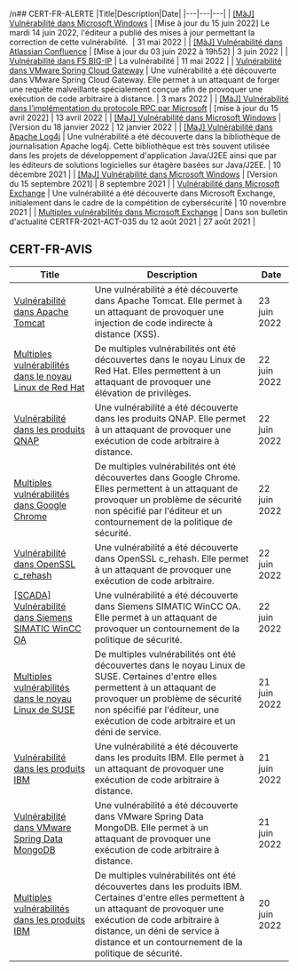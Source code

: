 /n## CERT-FR-ALERTE
|Title|Description|Date|
|---|---|---|
| [[MàJ] Vulnérabilité dans Microsoft Windows](https://www.cert.ssi.gouv.fr/alerte/CERTFR-2022-ALE-005/) | [Mise à jour du 15 juin 2022] Le mardi 14 juin 2022, l'éditeur a publié des mises à jour permettant la correction de cette vulnérabilité.  | 31 mai 2022 |
| [[MàJ] Vulnérabilité dans Atlassian Confluence](https://www.cert.ssi.gouv.fr/alerte/CERTFR-2022-ALE-006/) | [Mise à jour du 03 juin 2022 à 19h52] | 3 juin 2022 |
| [Vulnérabilité dans F5 BIG-IP](https://www.cert.ssi.gouv.fr/alerte/CERTFR-2022-ALE-004/) | La vulnérabilité  | 11 mai 2022 |
| [Vulnérabilité dans VMware Spring Cloud Gateway](https://www.cert.ssi.gouv.fr/alerte/CERTFR-2022-ALE-002/) | Une vulnérabilité a été découverte dans VMware Spring Cloud Gateway. Elle permet à un attaquant de forger une requête malveillante spécialement conçue afin de provoquer une exécution de code arbitraire à distance. | 3 mars 2022 |
| [[MàJ] Vulnérabilité dans l’implémentation du protocole RPC par Microsoft](https://www.cert.ssi.gouv.fr/alerte/CERTFR-2022-ALE-003/) | [mise à jour du 15 avril 2022] | 13 avril 2022 |
| [[MaJ] Vulnérabilité dans Microsoft Windows](https://www.cert.ssi.gouv.fr/alerte/CERTFR-2022-ALE-001/) | [Version du 18 janvier 2022 | 12 janvier 2022 |
| [[MaJ] Vulnérabilité dans Apache Log4j](https://www.cert.ssi.gouv.fr/alerte/CERTFR-2021-ALE-022/) | Une vulnérabilité a été découverte dans la bibliothèque de journalisation Apache log4j. Cette bibliothèque est très souvent utilisée dans les projets de développement d'application Java/J2EE ainsi que par les éditeurs de solutions logicielles sur étagère basées sur Java/J2EE. | 10 décembre 2021 |
| [[MaJ] Vulnérabilité dans Microsoft Windows](https://www.cert.ssi.gouv.fr/alerte/CERTFR-2021-ALE-019/) | [Version du 15 septembre 2021] | 8 septembre 2021 |
| [Vulnérabilité dans Microsoft Exchange](https://www.cert.ssi.gouv.fr/alerte/CERTFR-2021-ALE-021/) | Une vulnérabilité a été découverte dans Microsoft Exchange, initialement dans le cadre de la compétition de cybersécurité  | 10 novembre 2021 |
| [Multiples vulnérabilités dans Microsoft Exchange](https://www.cert.ssi.gouv.fr/alerte/CERTFR-2021-ALE-017/) | Dans son bulletin d'actualité CERTFR-2021-ACT-035 du 12 août 2021  | 27 août 2021 |
## CERT-FR-AVIS
|Title|Description|Date|
|---|---|---|
| [Vulnérabilité dans Apache Tomcat](https://www.cert.ssi.gouv.fr/avis/CERTFR-2022-AVI-579/) | Une vulnérabilité a été découverte dans Apache Tomcat. Elle permet à un attaquant de provoquer une injection de code indirecte à distance (XSS). | 23 juin 2022 |
| [Multiples vulnérabilités dans le noyau Linux de Red Hat](https://www.cert.ssi.gouv.fr/avis/CERTFR-2022-AVI-578/) | De multiples vulnérabilités ont été découvertes dans le noyau Linux de Red Hat. Elles permettent à un attaquant de provoquer une élévation de privilèges. | 22 juin 2022 |
| [Vulnérabilité dans les produits QNAP](https://www.cert.ssi.gouv.fr/avis/CERTFR-2022-AVI-577/) | Une vulnérabilité a été découverte dans les produits QNAP. Elle permet à un attaquant de provoquer une exécution de code arbitraire à distance. | 22 juin 2022 |
| [Multiples vulnérabilités dans Google Chrome](https://www.cert.ssi.gouv.fr/avis/CERTFR-2022-AVI-576/) | De multiples vulnérabilités ont été découvertes dans Google Chrome. Elles permettent à un attaquant de provoquer un problème de sécurité non spécifié par l'éditeur et un contournement de la politique de sécurité. | 22 juin 2022 |
| [Vulnérabilité dans OpenSSL c_rehash](https://www.cert.ssi.gouv.fr/avis/CERTFR-2022-AVI-575/) | Une vulnérabilité a été découverte dans OpenSSL c_rehash. Elle permet à un attaquant de provoquer une exécution de code arbitraire. | 22 juin 2022 |
| [[SCADA] Vulnérabilité dans Siemens SIMATIC WinCC OA](https://www.cert.ssi.gouv.fr/avis/CERTFR-2022-AVI-574/) | Une vulnérabilité a été découverte dans Siemens SIMATIC WinCC OA. Elle permet à un attaquant de provoquer un contournement de la politique de sécurité. | 22 juin 2022 |
| [Multiples vulnérabilités dans le noyau Linux de SUSE](https://www.cert.ssi.gouv.fr/avis/CERTFR-2022-AVI-573/) | De multiples vulnérabilités ont été découvertes dans le noyau Linux de SUSE. Certaines d'entre elles permettent à un attaquant de provoquer un problème de sécurité non spécifié par l'éditeur, une exécution de code arbitraire et un déni de service. | 21 juin 2022 |
| [Vulnérabilité dans les produits IBM](https://www.cert.ssi.gouv.fr/avis/CERTFR-2022-AVI-572/) | Une vulnérabilité a été découverte dans les produits IBM. Elle permet à un attaquant de provoquer une exécution de code arbitraire à distance. | 21 juin 2022 |
| [Vulnérabilité dans VMware Spring Data MongoDB](https://www.cert.ssi.gouv.fr/avis/CERTFR-2022-AVI-571/) | Une vulnérabilité a été découverte dans VMware Spring Data MongoDB. Elle permet à un attaquant de provoquer une exécution de code arbitraire à distance. | 21 juin 2022 |
| [Multiples vulnérabilités dans les produits IBM](https://www.cert.ssi.gouv.fr/avis/CERTFR-2022-AVI-570/) | De multiples vulnérabilités ont été découvertes dans les produits IBM. Certaines d'entre elles permettent à un attaquant de provoquer une exécution de code arbitraire à distance, un déni de service à distance et un contournement de la politique de sécurité. | 20 juin 2022 |
